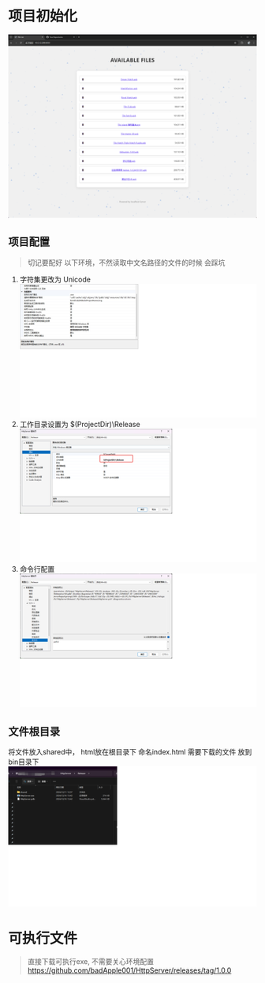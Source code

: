# 项目初始化
![](./README_IMAGES/home.png)

## 项目配置 
> 切记要配好 以下环境，不然读取中文名路径的文件的时候 会踩坑

1. 字符集更改为 Unicode
![](./README_IMAGES/2.jpg)
2. 工作目录设置为 $(ProjectDir)\Release
![](./README_IMAGES/1.png)
3. 命令行配置
![](./README_IMAGES/3.png)



## 文件根目录
将文件放入shared中， html放在根目录下  命名index.html
需要下载的文件 放到bin目录下
![](./README_IMAGES/root.png)



# 可执行文件
> 直接下载可执行exe, 不需要关心环境配置
https://github.com/badApple001/HttpServer/releases/tag/1.0.0